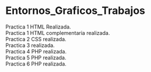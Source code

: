 # Entornos_Graficos_Trabajos
Practica 1 HTML Realizada.<br />
Practica 1 HTML complementaria realizada.<br />
Practica 2 CSS realizada.<br />
Practica 3     realizada.<br />
Practica 4  PHP realizada.<br />
Practica 5  PHP realizada.<br />
Practica 6  PHP realizada.<br />
